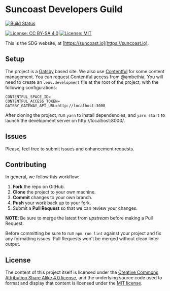 # Suncoast Developers Guild

[![Build Status](https://semaphoreci.com/api/v1/ambethia/web/branches/master/badge.svg)](https://semaphoreci.com/ambethia/web)

[![License: CC BY-SA 4.0](https://img.shields.io/badge/License-CC%20BY--SA%204.0-lightgrey.svg)](https://creativecommons.org/licenses/by-sa/4.0/)
[![License: MIT](https://img.shields.io/badge/License-MIT-yellow.svg)](https://opensource.org/licenses/MIT)

This is the SDG website, at [https://suncoast.io](https://suncoast.io).

## Setup

The project is a [Gatsby](https://www.gatsbyjs.org/) based site. We also use [Contentful](https://www.contentful.com/) for some content management. You can request Contentful access from @ambethia. You will need to create an `.env.development` file at the root of the project, with the following configurations:

```
CONTENTFUL_SPACE_ID=
CONTENTFUL_ACCESS_TOKEN=
GATSBY_GATEWAY_API_URL=http://localhost:3000
```

After cloning the project, run `yarn` to install dependencies, and `yarn start` to launch the development server on http://localhost:8000/.

## Issues

Please, feel free to submit issues and enhancement requests.

## Contributing

In general, we follow this workflow:

1.  **Fork** the repo on GitHub.
2.  **Clone** the project to your own machine.
3.  **Commit** changes to your own branch.
4.  **Push** your work back up to your fork.
5.  Submit a **Pull Request** so that we can review your changes.

**NOTE**: Be sure to merge the latest from _upstream_ before making a Pull Request.

Before committing be sure to run `npm run lint` against your project and fix any formatting issues. Pull Requests won't be merged without clean linter output.

## License

The content of this project itself is licensed under the [Creative Commons Attribution Share Alike 4.0 license](https://creativecommons.org/licenses/by-sa/4.0/), and the underlying source code used to format and display that content is licensed under the [MIT license](http://opensource.org/licenses/mit-license.php).
